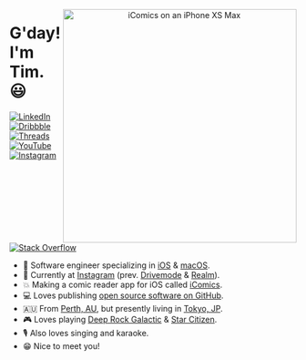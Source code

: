 <p align="center">
<img src="https://github.com/TimOliver/TimOliver/raw/main/header.png" width="410" alt="iComics on an iPhone XS Max" align="right" />
</p>

<h1><a href="#">&#x200B;</a>G'day! I'm Tim. 😃</h1>

<p align="left">
<a href="https://www.linkedin.com/in/timoliver-au/">
<img src="https://img.shields.io/badge/-LinkedIn-%233781da" alt="LinkedIn"/></a> 
<a href="https://www.dribbble.com/timoliver">
<img src="https://img.shields.io/badge/-Dribbble-%23ff5798" alt="Dribbble"/></a> 
<a href="https://www.threads.net/@timoliver">
<img src="https://img.shields.io/badge/-Threads-%237638FA" alt="Threads" /></a> 
<a href="https://www.youtube.com/timXD">
<img src="https://img.shields.io/badge/-YouTube-%23FF0000" alt="YouTube" /></a> 
<a href="https://www.instagram.com/timoliver">
<img src="https://img.shields.io/badge/-Instagram-%23eb13a5" alt="Instagram" /></a> 
<a href="https://stackoverflow.com/users/599344/tim">
<img src="https://img.shields.io/badge/-Stack%20Overflow-%23f48024" alt="Stack Overflow" /></a> 
</p>

* 📱 Software engineer specializing in [iOS](https://www.apple.com/ios/) & [macOS](https://www.apple.com/macos/).
* 📸 Currently at [Instagram](https://github.com/instagram) (prev. [Drivemode](https://github.com/drivemode) & [Realm](https://github.com/realm)).
* 💥 Making a comic reader app for iOS called [iComics](https://icomics.co).
* 💻 Loves publishing [open source software on GitHub](https://github.com/TimOliver?tab=repositories&type=source).
* 🇦🇺 From [Perth, AU](https://www.australia.com/en/places/perth-and-surrounds/guide-to-perth.html), but presently living in [Tokyo, JP](https://www.gotokyo.org/en/index.html).
* 🎮 Loves playing [Deep Rock Galactic](https://www.deeprockgalactic.com) & [Star Citizen](https://robertsspaceindustries.com).
* 🎙️ Also loves singing and karaoke.
* 😁 Nice to meet you!
